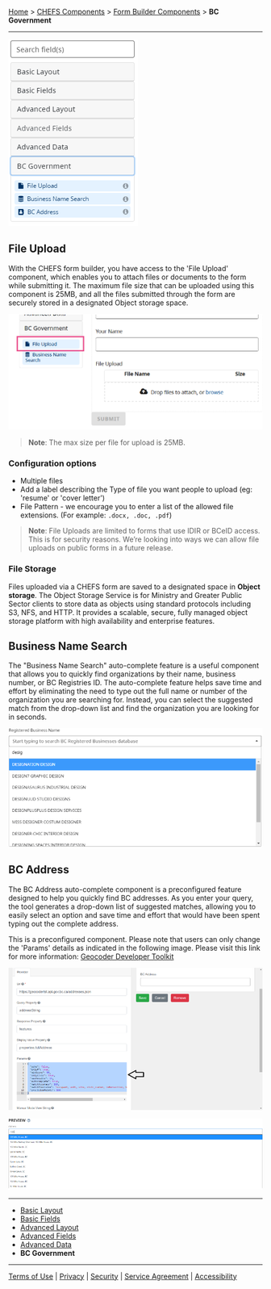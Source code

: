 [Home](index) > [CHEFS Components](Components) > [Form Builder Components](Form-Builder-Components) > **BC Government**
***

<!-- * [File Upload](#file-upload)
* [Business Name Search](#business-name-search)
* [BC Address](#bc-address) -->

![image](images/bc-gov.png)

## File Upload
<!-- **[Back to top](#top)** -->

With the CHEFS form builder, you have access to the 'File Upload' component, which enables you to attach files or documents to the form while submitting it. The maximum file size that can be uploaded using this component is 25MB, and all the files submitted through the form are securely stored in a designated Object storage space.

![File Upload Component](images/file-upload-1.png)

> **Note**: The max size per file for upload is 25MB.


### Configuration options

- Multiple files
- Add a label describing the Type of file you want people to upload (eg: 'resume' or 'cover letter')
- File Pattern - we encourage you to enter a list of the allowed file extensions. (For example: `.docx, .doc, .pdf`)

> **Note**: File Uploads are limited to forms that use IDIR or BCeID access. This is for security reasons. We’re looking into ways we can allow file uploads on public forms in a future release.

### File Storage

Files uploaded via a CHEFS form are saved to a designated space in **Object storage**. The Object Storage Service is for Ministry and Greater Public Sector clients to store data as objects using standard protocols including S3, NFS, and HTTP. It provides a scalable, secure, fully managed object storage platform with high availability and enterprise features.

## Business Name Search
<!-- **[Back to top](#top)** -->

The "Business Name Search" auto-complete feature is a useful component that allows you to quickly find organizations by their name, business number, or BC Registries ID. The auto-complete feature helps save time and effort by eliminating the need to type out the full name or number of the organization you are searching for. Instead, you can select the suggested match from the drop-down list and find the organization you are looking for in seconds.

![Business name search](images/bc-business.png)

## BC Address
<!-- **[Back to top](#top)** -->

The BC Address auto-complete component is a preconfigured feature designed to help you quickly find BC addresses. As you enter your query, the tool generates a drop-down list of suggested matches, allowing you to easily select an option and save time and effort that would have been spent typing out the complete address.

This is a preconfigured component. Please note that users can only change the 'Params' details as indicated in the following image. Please visit this link for more information: [Geocoder Developer Toolkit](https://bcgov.github.io/ols-devkit/examples/address_autocomplete.html)

![image](images/bc-address.png)

![image](images/bc-address-preview.png)


<!-- **[Back to top](#top)** -->

***
- [Basic Layout](Basic-Layout)
- [Basic Fields](Basic-Fields)
- [Advanced Layout](Advanced-Layout)
- [Advanced Fields](Advanced-Fields)
- [Advanced Data](Advanced-Data)
- **BC Government**

***
[Terms of Use](Terms-of-Use) | [Privacy](Privacy) | [Security](Security) | [Service Agreement](Service-Agreement) | [Accessibility](Accessibility)
